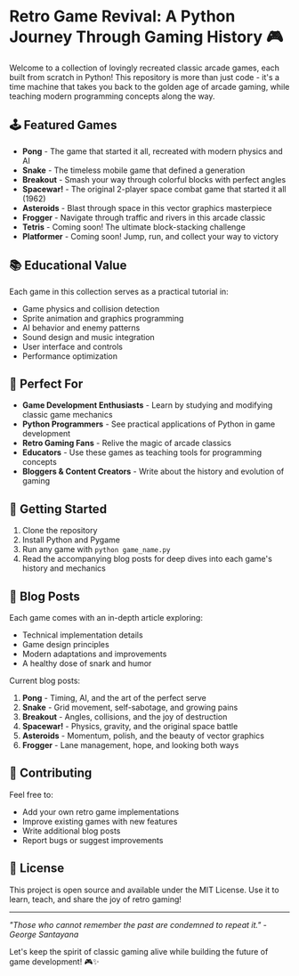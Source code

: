# Retro Game Revival: A Python Journey Through Gaming History 🎮

Welcome to a collection of lovingly recreated classic arcade games, each built from scratch in Python! This repository is more than just code - it's a time machine that takes you back to the golden age of arcade gaming, while teaching modern programming concepts along the way.

## 🕹️ Featured Games

- **Pong** - The game that started it all, recreated with modern physics and AI
- **Snake** - The timeless mobile game that defined a generation
- **Breakout** - Smash your way through colorful blocks with perfect angles
- **Spacewar!** - The original 2-player space combat game that started it all (1962)
- **Asteroids** - Blast through space in this vector graphics masterpiece
- **Frogger** - Navigate through traffic and rivers in this arcade classic
- **Tetris** - Coming soon! The ultimate block-stacking challenge
- **Platformer** - Coming soon! Jump, run, and collect your way to victory

## 📚 Educational Value

Each game in this collection serves as a practical tutorial in:
- Game physics and collision detection
- Sprite animation and graphics programming
- AI behavior and enemy patterns
- Sound design and music integration
- User interface and controls
- Performance optimization

## 🎯 Perfect For

- **Game Development Enthusiasts** - Learn by studying and modifying classic game mechanics
- **Python Programmers** - See practical applications of Python in game development
- **Retro Gaming Fans** - Relive the magic of arcade classics
- **Educators** - Use these games as teaching tools for programming concepts
- **Bloggers & Content Creators** - Write about the history and evolution of gaming

## 🚀 Getting Started

1. Clone the repository
2. Install Python and Pygame
3. Run any game with `python game_name.py`
4. Read the accompanying blog posts for deep dives into each game's history and mechanics

## 📝 Blog Posts

Each game comes with an in-depth article exploring:
- Technical implementation details
- Game design principles
- Modern adaptations and improvements
- A healthy dose of snark and humor

Current blog posts:
1. **Pong** - Timing, AI, and the art of the perfect serve
2. **Snake** - Grid movement, self-sabotage, and growing pains
3. **Breakout** - Angles, collisions, and the joy of destruction
4. **Spacewar!** - Physics, gravity, and the original space battle
5. **Asteroids** - Momentum, polish, and the beauty of vector graphics
6. **Frogger** - Lane management, hope, and looking both ways

## 🤝 Contributing

Feel free to:
- Add your own retro game implementations
- Improve existing games with new features
- Write additional blog posts
- Report bugs or suggest improvements

## 📜 License

This project is open source and available under the MIT License. Use it to learn, teach, and share the joy of retro gaming!

---

*"Those who cannot remember the past are condemned to repeat it." - George Santayana*

Let's keep the spirit of classic gaming alive while building the future of game development! 🎮✨ 